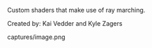 Custom shaders that make use of ray marching.

Created by: Kai Vedder and Kyle Zagers

captures/image.png
